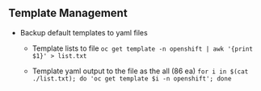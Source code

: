 ## Template Management


- Backup default templates to yaml files

  + Template lists to file
`oc get template -n openshift | awk '{print $1}' > list.txt`

  + Template yaml output to the file as the all (86 ea)
`for i in $(cat ./list.txt); do 'oc get template $i -n openshift'; done`
